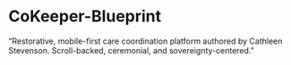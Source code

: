 # CoKeeper-Blueprint
“Restorative, mobile-first care coordination platform authored by Cathleen Stevenson. Scroll-backed, ceremonial, and sovereignty-centered.”
